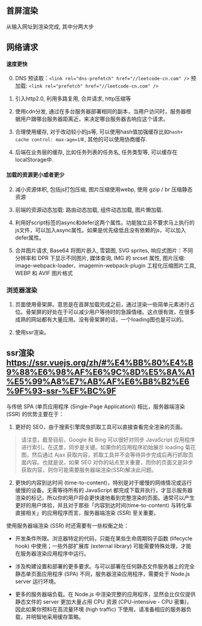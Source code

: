 ## 首屏渲染

从输入网址到渲染完成, 其中分两大步

## 网络请求

#### 速度更快

0. DNS 预读取：`<link rel="dns-prefetch" href="//leetcode-cn.com" />` 预加载: `<link rel="prefetch" href="//leetcode-cn.com" />`

1. 引入http2.0, 利用多路复用, 合并请求, http压缩等

3. 使用cdn分发, 通过在多台服务器部署相同的副本，当用户访问时，服务器根据用户跟哪台服务器距离近，来决定哪台服务器去响应这个请求。

4. 合理使用缓存, 对于改动较小的js等, 可以使用hash值加强缓存比如`hash+ cache control: max-age=1年`, 其他的可以使用协商缓存.

5. 后端在业务层的缓存, 比如任务列表的任务名, 任务类型等, 可以缓存在localStorage中.

  

#### 加载的资源更小或者更少

2. 减小资源体积, 包括js打包压缩, 图片压缩使用webp, 使用 gzip / br 压缩静态资源

6. 前端的资源动态加载: 路由动态加载, 组件动态加载, 图片懒加载.

7. 利用好script标签的async和defer这两个属性。功能独立且不要求马上执行的js文件，可以加入async属性。如果是优先级低且没有依赖的js，可以加入defer属性。

8. 合并图片请求, Base64 将图片嵌入, 雪碧图, SVG sprites, 响应式图片：不同分辨率和 DPR 下显示不同图片, 媒体查询, IMG 的 srcset 属性, 图片压缩: image-webpack-loader、imagemin-webpack-plugin 工程化压缩图片工具, WEBP 和 AVIF 图片格式

  

### 浏览器渲染

1. 页面使用骨架屏。意思是在首屏加载完成之前，通过渲染一些简单元素进行占位。骨架屏的好处在于可以减少用户等待时的急躁情绪。这点很有效，在很多成熟的网站都有大量应用。没有骨架屏的话，一个loading图也是可以的。

2. 使用ssr渲染。

  
  
  
  
  
  
  
  
  

## ssr渲染 https://ssr.vuejs.org/zh/#%E4%BB%80%E4%B9%88%E6%98%AF%E6%9C%8D%E5%8A%A1%E5%99%A8%E7%AB%AF%E6%B8%B2%E6%9F%93-ssr-%EF%BC%9F

与传统 SPA (单页应用程序 (Single-Page Application)) 相比，服务器端渲染 (SSR) 的优势主要在于：

  

1. 更好的 SEO，由于搜索引擎爬虫抓取工具可以直接查看完全渲染的页面。

> 请注意，截至目前，Google 和 Bing 可以很好对同步 JavaScript 应用程序进行索引。在这里，同步是关键。如果你的应用程序初始展示 loading 菊花图，然后通过 Ajax 获取内容，抓取工具并不会等待异步完成后再行抓取页面内容。也就是说，如果 SEO 对你的站点至关重要，而你的页面又是异步获取内容，则你可能需要服务器端渲染(SSR)解决此问题。

2. 更快的内容到达时间 (time-to-content)，特别是对于缓慢的网络情况或运行缓慢的设备。无需等待所有的 JavaScript 都完成下载并执行，才显示服务器渲染的标记，所以你的用户将会更快速地看到完整渲染的页面。通常可以产生更好的用户体验，并且对于那些「内容到达时间(time-to-content) 与转化率直接相关」的应用程序而言，服务器端渲染 (SSR) 至关重要。

  

使用服务器端渲染 (SSR) 时还需要有一些权衡之处：

* 开发条件所限。浏览器特定的代码，只能在某些生命周期钩子函数 (lifecycle hook) 中使用；一些外部扩展库 (external library) 可能需要特殊处理，才能在服务器渲染应用程序中运行。

* 涉及构建设置和部署的更多要求。与可以部署在任何静态文件服务器上的完全静态单页面应用程序 (SPA) 不同，服务器渲染应用程序，需要处于 Node.js server 运行环境。

* 更多的服务器端负载。在 Node.js 中渲染完整的应用程序，显然会比仅仅提供静态文件的 server 更加大量占用 CPU 资源 (CPU-intensive - CPU 密集)，因此如果你预料在高流量环境 (high traffic) 下使用，请准备相应的服务器负载，并明智地采用缓存策略。